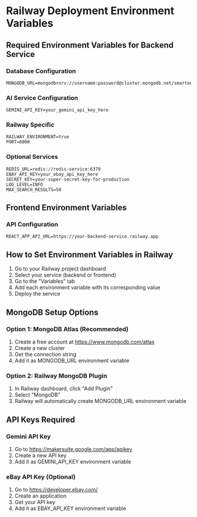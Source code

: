 # Railway Deployment Environment Variables

## Required Environment Variables for Backend Service

### Database Configuration
```
MONGODB_URL=mongodb+srv://username:password@cluster.mongodb.net/smartneed
```

### AI Service Configuration  
```
GEMINI_API_KEY=your_gemini_api_key_here
```

### Railway Specific
```
RAILWAY_ENVIRONMENT=true
PORT=8000
```

### Optional Services
```
REDIS_URL=redis://redis-service:6379
EBAY_API_KEY=your_ebay_api_key_here
SECRET_KEY=your-super-secret-key-for-production
LOG_LEVEL=INFO
MAX_SEARCH_RESULTS=50
```

## Frontend Environment Variables

### API Configuration
```
REACT_APP_API_URL=https://your-backend-service.railway.app
```

## How to Set Environment Variables in Railway

1. Go to your Railway project dashboard
2. Select your service (backend or frontend)
3. Go to the "Variables" tab
4. Add each environment variable with its corresponding value
5. Deploy the service

## MongoDB Setup Options

### Option 1: MongoDB Atlas (Recommended)
1. Create a free account at https://www.mongodb.com/atlas
2. Create a new cluster
3. Get the connection string
4. Add it as MONGODB_URL environment variable

### Option 2: Railway MongoDB Plugin
1. In Railway dashboard, click "Add Plugin"
2. Select "MongoDB"
3. Railway will automatically create MONGODB_URL environment variable

## API Keys Required

### Gemini API Key
1. Go to https://makersuite.google.com/app/apikey
2. Create a new API key
3. Add it as GEMINI_API_KEY environment variable

### eBay API Key (Optional)
1. Go to https://developer.ebay.com/
2. Create an application
3. Get your API key
4. Add it as EBAY_API_KEY environment variable
